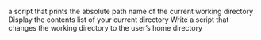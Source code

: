 a script that prints the absolute path name of the current working directory
Display the contents list of your current directory
Write a script that changes the working directory to the user’s home directory
